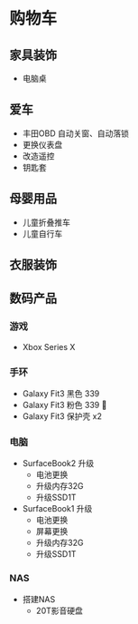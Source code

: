 # 购物车

## 家具装饰

- 电脑桌

## 爱车

- 丰田OBD 自动关窗、自动落锁
- 更换仪表盘
- 改造遥控
- 钥匙套

## 母婴用品

- 儿童折叠推车
- 儿童自行车

## 衣服装饰

## 数码产品

### 游戏

- Xbox Series X

### 手环

- Galaxy Fit3 黑色 339
- Galaxy Fit3 粉色 339 🎁
- Galaxy Fit3 保护壳 x2

### 电脑

- SurfaceBook2 升级
  - 电池更换
  - 升级内存32G
  - 升级SSD1T
- SurfaceBook1 升级
  - 电池更换
  - 屏幕更换
  - 升级内存32G
  - 升级SSD1T

### NAS

- 搭建NAS
  - 20T影音硬盘
